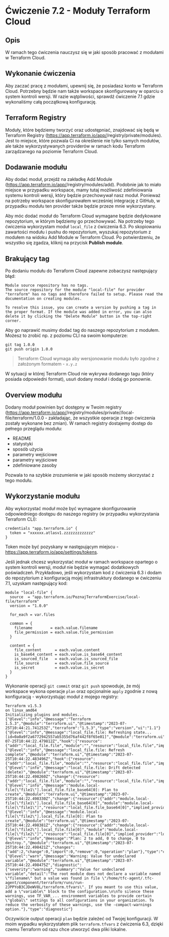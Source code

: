 # Ćwiczenie 7.2 - Moduły Terraform Cloud
## Opis
W ramach tego ćwiczenia nauczysz się w jaki sposób pracować z modułami w Terraform Cloud.

## Wykonanie ćwiczenia
Aby zaczać pracę z modułami, upewnij się, że posiadasz konto w Terraform Cloud. Potrzebny będzie nam także workspace skonfigurowany w oparciu o system kontroli wersji. W razie wątpliwości, sprawdź ćwiczenie 7.1 gdzie wykonaliśmy całą początkową konfigurację.

## Terraform Registry
Moduły, które będziemy tworzyć oraz udostępniać, znajdować się będą w Terraform Registry (https://app.terraform.io/app/<organization>/registry/private/modules). Jest to miejsce, które pozwala Ci na określenie nie tylko samych modułów, ale także wykorzystywanych providerów w ramach kodu Terraform zarządzanego na poziomie Terraform Cloud.

## Dodawanie modułu
Aby dodać moduł, przejdź na zakładkę Add Module (https://app.terraform.io/app/<organization>/registry/modules/add). Podobnie jak to miało miejsce w przypadku workspace, mamy tutaj możliwość zdefiniowania systemu kontroli wersji, który będzie przechowywał nasz moduł. Ponieważ na potrzeby workspace skonfigurowałem wcześniej integrację z GitHub, w przypadku modułu ten provider także będzie przeze mnie wykorzystany.

Aby móc dodać moduł do Terraform Cloud wymagane będzie dedykowane repozytorium, w którym będziemy go przechowywać. Na potrzeby tego ćwiczenia wykorzystam moduł `local_file` z ćwiczenia 6.3. Po skopiowaniu zawartości modułu i pushu do repozytorium, wyszukaj repozytorium z modułem na widoku Add Module w Terraform Cloud. Po potwierdzeniu, że wszystko się zgadza, kliknij na przycisk **Publish module**.

## Brakujący tag
Po dodaniu modułu do Terraform Cloud zapewne zobaczysz następujący błąd:
```
Module source repository has no tags.
The source repository for the module "local-file" for provider "terraform" has no tags and therefore failed to setup. Please read the documentation on creating modules.

To resolve this issue, you can create a version by pushing a tag in the proper format. If the module was added in error, you can also delete it by clicking the "Delete Module" button in the top-right corner.
```
Aby go naprawić musimy dodać tag do naszego repozytorium z modułem. Możesz to zrobić np. z poziomu CLI na swoim komputerze:
```
git tag 1.0.0
git push origin 1.0.0
```
> Terraform Cloud wymaga aby wersjonowanie modułu było zgodne z założonym formatem - `x.y.z`

W sytuacji w której Terraform Cloud nie wykrywa dodanego tagu (który posiada odpowiedni format), usuń dodany moduł i dodaj go ponownie. 

## Overview modułu
Dodany moduł powinien być dostępny w Twoim registry (https://app.terraform.io/app/<organization>/registry/modules/private/<organization>/local-file/terraform/1.0.0 - zakładając, że wszystkie operacje z tego ćwiczenia zostały wykonane bez zmian). W ramach registry dostajemy dostęp do pełnego przeglądu modułu:
* README
* statystyki
* sposób użycia
* parametry wejściowe
* parametry wyjściowe
* zdefiniowane zasoby

Pozwala to na szybkie zrozumienie w jaki sposób możemy skorzystać z tego modułu.

## Wykorzystanie modułu
Aby wykorzystać moduł może być wymagane skonfigurowanie odpowiedniego dostępu do naszego registry (w przypadku wykorzystania Terraform CLI):
```
credentials "app.terraform.io" {
  token = "xxxxxx.atlasv1.zzzzzzzzzzzzz"
}
```
Token może być pozyskany w następującym miejscu - https://app.terraform.io/app/settings/tokens.

Jeśli jednak chcesz wykorzystać moduł w ramach workspace opartego o system kontroli wersji, moduł nie będzie wymagać dodatkowych poświadczeń. Przykładowo, jeśli wykorzystam kod z ćwiczenia 6.3 i dodam do repozytorium z konfiguracją mojej infrastruktury dodanego w ćwiczeniu 7.1, uzyskam następujący kod:
```
module "local-file" {
  source  = "app.terraform.io/PoznajTerraformExercise/local-file/terraform"
  version = "1.0.0"

  for_each = var.files

  common = {
    filename        = each.value.filename
    file_permission = each.value.file_permission
  }

  content = {
    file_content      = each.value.content
    is_base64_content = each.value.is_base64_content
    is_sourced_file   = each.value.is_sourced_file
    file_source       = each.value.file_source
    is_secret         = each.value.is_secret
  }
}
```
Wykonanie operacji `git commit` oraz `git push` spowoduje, że mój workspace wykona operacje `plan` oraz opcjonalnie `apply` zgodnie z nową konfiguracją - wykorzystując moduł z mojego registry:
```
Terraform v1.5.3
on linux_amd64
Initializing plugins and modules...
{"@level":"info","@message":"Terraform 1.5.3","@module":"terraform.ui","@timestamp":"2023-07-25T10:44:21.741253Z","terraform":"1.5.3","type":"version","ui":"1.1"}
{"@level":"info","@message":"local_file.file: Refreshing state... [id=0a0a9f2a6772942557ab5355d76af442f8f65e01]","@module":"terraform.ui","@timestamp":"2023-07-25T10:44:22.479812Z","hook":{"resource":{"addr":"local_file.file","module":"","resource":"local_file.file","implied_provider":"local","resource_type":"local_file","resource_name":"file","resource_key":null},"id_key":"id","id_value":"0a0a9f2a6772942557ab5355d76af442f8f65e01"},"type":"refresh_start"}
{"@level":"info","@message":"local_file.file: Refresh complete","@module":"terraform.ui","@timestamp":"2023-07-25T10:44:22.483496Z","hook":{"resource":{"addr":"local_file.file","module":"","resource":"local_file.file","implied_provider":"local","resource_type":"local_file","resource_name":"file","resource_key":null}},"type":"refresh_complete"}
{"@level":"info","@message":"local_file.file: Drift detected (delete)","@module":"terraform.ui","@timestamp":"2023-07-25T10:44:22.498260Z","change":{"resource":{"addr":"local_file.file","module":"","resource":"local_file.file","implied_provider":"local","resource_type":"local_file","resource_name":"file","resource_key":null},"action":"delete"},"type":"resource_drift"}
{"@level":"info","@message":"module.local-file[\"file1\"].local_file.file_base64[0]: Plan to create","@module":"terraform.ui","@timestamp":"2023-07-25T10:44:22.498330Z","change":{"resource":{"addr":"module.local-file[\"file1\"].local_file.file_base64[0]","module":"module.local-file[\"file1\"]","resource":"local_file.file_base64[0]","implied_provider":"local","resource_type":"local_file","resource_name":"file_base64","resource_key":0},"action":"create"},"type":"planned_change"}
{"@level":"info","@message":"module.local-file[\"file2\"].local_file.file[0]: Plan to create","@module":"terraform.ui","@timestamp":"2023-07-25T10:44:22.498381Z","change":{"resource":{"addr":"module.local-file[\"file2\"].local_file.file[0]","module":"module.local-file[\"file2\"]","resource":"local_file.file[0]","implied_provider":"local","resource_type":"local_file","resource_name":"file","resource_key":0},"action":"create"},"type":"planned_change"}
{"@level":"info","@message":"Plan: 2 to add, 0 to change, 0 to destroy.","@module":"terraform.ui","@timestamp":"2023-07-25T10:44:22.498421Z","changes":{"add":2,"change":0,"import":0,"remove":0,"operation":"plan"},"type":"change_summary"}
{"@level":"warn","@message":"Warning: Value for undeclared variable","@module":"terraform.ui","@timestamp":"2023-07-25T10:44:22.498475Z","diagnostic":{"severity":"warning","summary":"Value for undeclared variable","detail":"The root module does not declare a variable named \"filename\" but a value was found in file \"/home/tfc-agent/.tfc-agent/component/terraform/runs/run-2JPPYoB3CJDeWV8L/terraform.tfvars\". If you meant to use this value, add a \"variable\" block to the configuration.\n\nTo silence these warnings, use TF_VAR_... environment variables to provide certain \"global\" settings to all configurations in your organization. To reduce the verbosity of these warnings, use the -compact-warnings option."},"type":"diagnostic"}

```
Oczywiście output operacji `plan` będzie zależeć od Twojej konfiguracji. W moim wypadku wykorzystałem plik `terraform.tfvars` z ćwiczenia 6.3, dzięki czemu Terraform od razu chce utworzyć dwa pliki lokalne.